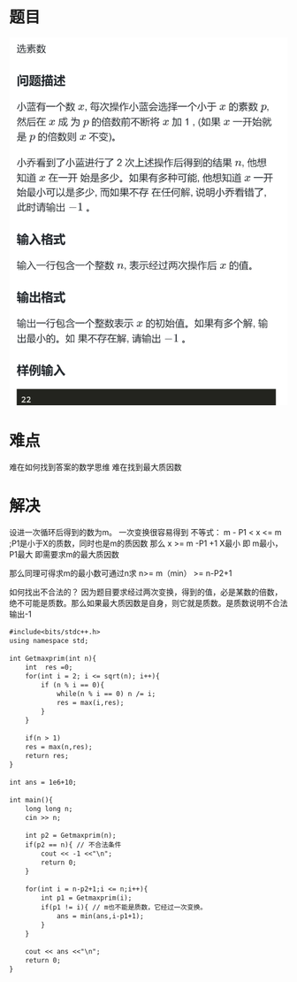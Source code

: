 # 题目
![alt text](image-3.png)

# 难点
难在如何找到答案的数学思维
难在找到最大质因数


# 解决
设进一次循环后得到的数为m。
一次变换很容易得到 不等式：   m - P1 < x <=  m ;P1是小于X的质数，同时也是m的质因数
那么 x >= m -P1 +1  X最小 即 m最小，P1最大  即需要求m的最大质因数

那么同理可得求m的最小数可通过n求
n>= m（min） >= n-P2+1

如何找出不合法的？ 因为题目要求经过两次变换，得到的值，必是某数的倍数，绝不可能是质数。那么如果最大质因数是自身，则它就是质数。是质数说明不合法 输出-1

```
#include<bits/stdc++.h>
using namespace std;

int Getmaxprim(int n){
	int  res =0;
	for(int i = 2; i <= sqrt(n); i++){
		if (n % i == 0){
			while(n % i == 0) n /= i;
			res = max(i,res);
		}
	}
	
	if(n > 1)
	res = max(n,res);
	return res;
}

int ans = 1e6+10;

int main(){
	long long n;
	cin >> n;
	
	int p2 = Getmaxprim(n);
	if(p2 == n){ // 不合法条件
		cout << -1 <<"\n";
		return 0; 
	}
	
	for(int i = n-p2+1;i <= n;i++){
		int p1 = Getmaxprim(i);
		if(p1 != i){ // m也不能是质数，它经过一次变换。
			ans = min(ans,i-p1+1);
		}
	}
	
	cout << ans <<"\n";
	return 0;	
} 
```